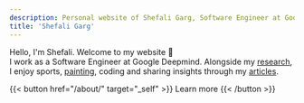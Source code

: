 ```yaml
---
description: Personal website of Shefali Garg, Software Engineer at Google Deepmind
title: 'Shefali Garg'
---
```


Hello, I'm Shefali. Welcome to my website 👋 <br> 
I work as a Software Engineer at Google Deepmind. Alongside my [research](../content/research.md), I enjoy sports, [painting](../content/meta/art/index.md), coding and sharing insights through my [articles](/posts/).
<br>

{{< button href="/about/" target="_self" >}}
Learn more
{{< /button >}}
